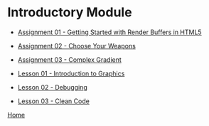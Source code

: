 Introductory Module
===================

* [Assignment 01 - Getting Started with Render Buffers in HTML5](../assignments/01.md)
* [Assignment 02 - Choose Your Weapons](../assignments/02.md)
* [Assignment 03 - Complex Gradient](../assignments/03.md)

* [Lesson 01 - Introduction to Graphics](Introduction/lesson01.md)
* [Lesson 02 - Debugging](Introduction/lesson02.md)
* [Lesson 03 - Clean Code](Introduction/lesson03.md)

[Home](../README.md)
